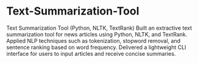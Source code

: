 # Text-Summarization-Tool
Text Summarization Tool (Python, NLTK, TextRank) Built an extractive text summarization tool for news articles using Python, NLTK, and TextRank. Applied NLP techniques such as tokenization, stopword removal, and sentence ranking based on word frequency. Delivered a lightweight CLI interface for users to input articles and receive concise summaries.

